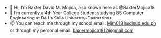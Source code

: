 - 👋 Hi, I’m Baxter David M. Mojica, also known here as @BaxterMojica18
- 🌱 I’m currently a 4th Year College Student studying BS Computer Engineering at De La Salle University-Dasmarinas
- 📫 You can reach me through my school email: Mjm0181@dlsud.edu.ph or through my personal email: baxtermojica1812@gmail.com
